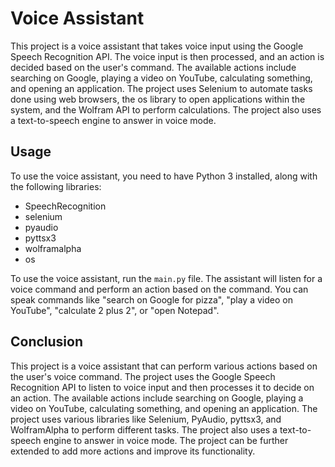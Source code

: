 # Voice Assistant

This project is a voice assistant that takes voice input using the Google Speech Recognition API. The voice input is then processed, and an action is decided based on the user's command. The available actions include searching on Google, playing a video on YouTube, calculating something, and opening an application. The project uses Selenium to automate tasks done using web browsers, the os library to open applications within the system, and the Wolfram API to perform calculations. The project also uses a text-to-speech engine to answer in voice mode.

## Usage

To use the voice assistant, you need to have Python 3 installed, along with the following libraries:

- SpeechRecognition
- selenium
- pyaudio
- pyttsx3
- wolframalpha
- os

To use the voice assistant, run the `main.py` file. The assistant will listen for a voice command and perform an action based on the command. You can speak commands like "search on Google for pizza", "play a video on YouTube", "calculate 2 plus 2", or "open Notepad".

## Conclusion

This project is a voice assistant that can perform various actions based on the user's voice command. The project uses the Google Speech Recognition API to listen to voice input and then processes it to decide on an action. The available actions include searching on Google, playing a video on YouTube, calculating something, and opening an application. The project uses various libraries like Selenium, PyAudio, pyttsx3, and WolframAlpha to perform different tasks. The project also uses a text-to-speech engine to answer in voice mode. The project can be further extended to add more actions and improve its functionality.
